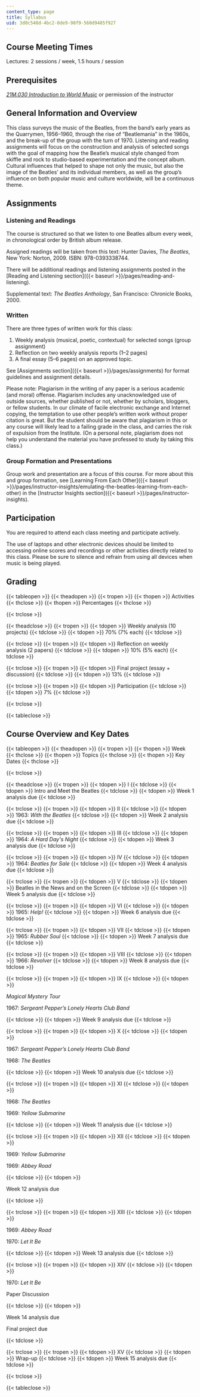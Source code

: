 ```yaml
---
content_type: page
title: Syllabus
uid: 3d0c548d-4bc2-0de9-98f9-560d9485f927
---
```


Course Meeting Times
--------------------

Lectures: 2 sessions / week, 1.5 hours / session

Prerequisites
-------------

_[21M.030 Introduction to World Music](/courses/21m-030-introduction-to-world-music-spring-2013)_ or permission of the instructor

General Information and Overview
--------------------------------

This class surveys the music of the Beatles, from the band’s early years as the Quarrymen, 1956–1960, through the rise of “Beatlemania” in the 1960s, and the break-up of the group with the turn of 1970. Listening and reading assignments will focus on the construction and analysis of selected songs with the goal of mapping how the Beatle’s musical style changed from skiffle and rock to studio-based experimentation and the concept album. Cultural influences that helped to shape not only the music, but also the image of the Beatles’ and its individual members, as well as the group’s influence on both popular music and culture worldwide, will be a continuous theme.

Assignments
-----------

### Listening and Readings

The course is structured so that we listen to one Beatles album every week, in chronological order by British album release.

Assigned readings will be taken from this text: Hunter Davies, _The Beatles_, New York: Norton, 2009. ISBN: 978-0393338744.

There will be additional readings and listening assignments posted in the [Reading and Listening section]({{< baseurl >}}/pages/reading-and-listening).

Supplemental text: _The Beatles Anthology_, San Francisco: Chronicle Books, 2000.

### Written

There are three types of written work for this class:

1.  Weekly analysis (musical, poetic, contextual) for selected songs (group assignment)
2.  Reflection on two weekly analysis reports (1–2 pages)
3.  A final essay (5–6 pages) on an approved topic.

See [Assignments section]({{< baseurl >}}/pages/assignments) for format guidelines and assignment details.

Please note: Plagiarism in the writing of any paper is a serious academic (and moral) offense. Plagiarism includes any unacknowledged use of outside sources, whether published or not, whether by scholars, bloggers, or fellow students. In our climate of facile electronic exchange and Internet copying, the temptation to use other people’s written work without proper citation is great. But the student should be aware that plagiarism in this or any course will likely lead to a failing grade in the class, and carries the risk of expulsion from the Institute. (On a personal note, plagiarism does not help you understand the material you have professed to study by taking this class.)

### Group Formation and Presentations

Group work and presentation are a focus of this course. For more about this and group formation, see [Learning From Each Other]({{< baseurl >}}/pages/instructor-insights/emulating-the-beatles-learning-from-each-other) in the [Instructor Insights section]({{< baseurl >}}/pages/instructor-insights).

Participation
-------------

You are required to attend each class meeting and participate actively.

The use of laptops and other electronic devices should be limited to accessing online scores and recordings or other activities directly related to this class. Please be sure to silence and refrain from using all devices when music is being played.

Grading
-------

{{< tableopen >}}
{{< theadopen >}}
{{< tropen >}}
{{< thopen >}}
Activities
{{< thclose >}}
{{< thopen >}}
Percentages
{{< thclose >}}

{{< trclose >}}

{{< theadclose >}}
{{< tropen >}}
{{< tdopen >}}
Weekly analysis (10 projects)
{{< tdclose >}}
{{< tdopen >}}
70% (7% each)
{{< tdclose >}}

{{< trclose >}}
{{< tropen >}}
{{< tdopen >}}
Reflection on weekly analysis (2 papers)
{{< tdclose >}}
{{< tdopen >}}
10% (5% each)
{{< tdclose >}}

{{< trclose >}}
{{< tropen >}}
{{< tdopen >}}
Final project (essay + discussion)
{{< tdclose >}}
{{< tdopen >}}
13%
{{< tdclose >}}

{{< trclose >}}
{{< tropen >}}
{{< tdopen >}}
Participation
{{< tdclose >}}
{{< tdopen >}}
7%
{{< tdclose >}}

{{< trclose >}}

{{< tableclose >}}

Course Overview and Key Dates
-----------------------------

{{< tableopen >}}
{{< theadopen >}}
{{< tropen >}}
{{< thopen >}}
Week
{{< thclose >}}
{{< thopen >}}
Topics
{{< thclose >}}
{{< thopen >}}
Key Dates
{{< thclose >}}

{{< trclose >}}

{{< theadclose >}}
{{< tropen >}}
{{< tdopen >}}
I
{{< tdclose >}}
{{< tdopen >}}
Intro and Meet the Beatles
{{< tdclose >}}
{{< tdopen >}}
Week 1 analysis due
{{< tdclose >}}

{{< trclose >}}
{{< tropen >}}
{{< tdopen >}}
II
{{< tdclose >}}
{{< tdopen >}}
1963: _With the Beatles_
{{< tdclose >}}
{{< tdopen >}}
Week 2 analysis due
{{< tdclose >}}

{{< trclose >}}
{{< tropen >}}
{{< tdopen >}}
III
{{< tdclose >}}
{{< tdopen >}}
1964: _A Hard Day's Night_
{{< tdclose >}}
{{< tdopen >}}
Week 3 analysis due
{{< tdclose >}}

{{< trclose >}}
{{< tropen >}}
{{< tdopen >}}
IV
{{< tdclose >}}
{{< tdopen >}}
1964: _Beatles for Sale_
{{< tdclose >}}
{{< tdopen >}}
Week 4 analysis due
{{< tdclose >}}

{{< trclose >}}
{{< tropen >}}
{{< tdopen >}}
V
{{< tdclose >}}
{{< tdopen >}}
Beatles in the News and on the Screen
{{< tdclose >}}
{{< tdopen >}}
Week 5 analysis due
{{< tdclose >}}

{{< trclose >}}
{{< tropen >}}
{{< tdopen >}}
VI
{{< tdclose >}}
{{< tdopen >}}
1965: _Help!_
{{< tdclose >}}
{{< tdopen >}}
Week 6 analysis due
{{< tdclose >}}

{{< trclose >}}
{{< tropen >}}
{{< tdopen >}}
VII
{{< tdclose >}}
{{< tdopen >}}
1965: _Rubber Soul_
{{< tdclose >}}
{{< tdopen >}}
Week 7 analysis due
{{< tdclose >}}

{{< trclose >}}
{{< tropen >}}
{{< tdopen >}}
VIII
{{< tdclose >}}
{{< tdopen >}}
1966: _Revolver_
{{< tdclose >}}
{{< tdopen >}}
Week 8 analysis due
{{< tdclose >}}

{{< trclose >}}
{{< tropen >}}
{{< tdopen >}}
IX
{{< tdclose >}}
{{< tdopen >}}


_Magical Mystery Tour_

1967: _Sergeant Pepper’s Lonely Hearts Club Band_


{{< tdclose >}}
{{< tdopen >}}
Week 9 analysis due
{{< tdclose >}}

{{< trclose >}}
{{< tropen >}}
{{< tdopen >}}
X
{{< tdclose >}}
{{< tdopen >}}


1967: _Sergeant Pepper’s Lonely Hearts Club Band_

1968: _The Beatles_


{{< tdclose >}}
{{< tdopen >}}
Week 10 analysis due
{{< tdclose >}}

{{< trclose >}}
{{< tropen >}}
{{< tdopen >}}
XI
{{< tdclose >}}
{{< tdopen >}}


1968: _The Beatles_

1969: _Yellow Submarine_


{{< tdclose >}}
{{< tdopen >}}
Week 11 analysis due
{{< tdclose >}}

{{< trclose >}}
{{< tropen >}}
{{< tdopen >}}
XII
{{< tdclose >}}
{{< tdopen >}}


1969: _Yellow Submarine_

1969: _Abbey Road_


{{< tdclose >}}
{{< tdopen >}}


Week 12 analysis due


{{< tdclose >}}

{{< trclose >}}
{{< tropen >}}
{{< tdopen >}}
XIII
{{< tdclose >}}
{{< tdopen >}}


1969: _Abbey Road_

1970: _Let It Be_


{{< tdclose >}}
{{< tdopen >}}
Week 13 analysis due
{{< tdclose >}}

{{< trclose >}}
{{< tropen >}}
{{< tdopen >}}
XIV
{{< tdclose >}}
{{< tdopen >}}


1970: _Let It Be_

Paper Discussion


{{< tdclose >}}
{{< tdopen >}}


Week 14 analysis due

Final project due


{{< tdclose >}}

{{< trclose >}}
{{< tropen >}}
{{< tdopen >}}
XV
{{< tdclose >}}
{{< tdopen >}}
Wrap-up
{{< tdclose >}}
{{< tdopen >}}
Week 15 analysis due
{{< tdclose >}}

{{< trclose >}}

{{< tableclose >}}